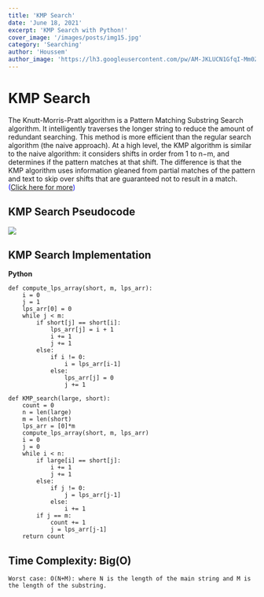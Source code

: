 ```yaml
---
title: 'KMP Search'
date: 'June 18, 2021'
excerpt: 'KMP Search with Python!'
cover_image: '/images/posts/img15.jpg'
category: 'Searching'
author: 'Houssem'
author_image: 'https://lh3.googleusercontent.com/pw/AM-JKLUCN1GfqI-Mm0ZQlj7dIcahFuwqubo8G1JTEKY1Kg-Z9oXT2V8att69FAuLMkUON5Zvej_hs18GLAMGXAzGbAqxu3CVpZoqSaWDlDQUKGFUrQIsA_YucaIG_6TcvJtDQ3_n1ZhdJL0AwEpSPI0JWdzK=s746-no?authuser=0'
---
```


<!-- Markdow generator - https://jaspervdj.be/lorem-markdownum/ -->
# KMP Search

The Knutt-Morris-Pratt algorithm is a Pattern Matching Substring Search algorithm. It intelligently traverses the longer string to reduce the amount of redundant searching. This method is more efficient than the regular search algorithm (the naive approach). At a high level, the KMP algorithm is similar to the naive algorithm: it considers shifts in order from 1 to n−m, and determines if the pattern matches at that shift. The difference is that the KMP algorithm uses information gleaned from partial matches of the pattern and text to skip over shifts that are guaranteed not to result in a match. <span style="color:blue">([Click here for more](https://www.cs.ubc.ca/~hoos/cpsc445/Handouts/kmp.pdf))</span>


## KMP Search Pseudocode

   ![](https://lh3.googleusercontent.com/tL9q6eu61GnlhTqLVXNtqTL7rKVu9-FDrI6KyA365Af2nHaL8VqCE7_bk_tQDtJIPwpKvXVo8wBthv3f6Fhuqv2Saaql1fMRjz2uxoVLrBTewK8oluAeqHZ90CYIvKufzQwIU-MTxF9Sj1zMyln6bMb0Ff54MWz1oXhkyXd2wKJblhqmCZirwrxBQCKOkrodcuYhoLTOiUSOl87TBBLBbcg488dM1so4iggB8UxpZ1gbs2U0n_pfI6QTfGAY5TGj4jkN00a86QAMV_Q_W8B9L6mYC7mFMIpXU9v4AoUDCaJBfdFJ-McPfVNuwzQ8_NFgWLR9N0QIO25UwAkqjZ1aLXKdljobKHanT_aAqZL_Oz5Sskq0zhgHjeTjPOQONgzqxIaJtlEJmAaBF08zOL4WZX_gq3mUDNjfWCCgb7G_Cu2_qFsA8_MwneyVcREWlLeNTKj_qtEaiVrMU7lmsFjCljxF0pjhanae-YjmLtaCwEPqhKRgbQj14lEnoIDCej3E-tO5LBoGY2SQAevuoAhKsuG7ZQMX9w-LsXNpDpefmMbSZZ_XFWAUHzt6O8mAfh1BKEZBZHu6VdX4TKRYgYFWIRMEq8vGAwsVcvP_SRPMylZsQ8b4jmkVw9s7ForAeKRCajJQ8TgzRAnr4PQtE76oZkPUWDdF6r2cWLd88uFDtNz9Phkocm6rYjNR3cEN2UXcWX4TFLSE7PBUQuYvXY11DI8=w881-h751-no?authuser=0)


## KMP Search Implementation

**Python**

```python:
def compute_lps_array(short, m, lps_arr):
    i = 0
    j = 1
    lps_arr[0] = 0
    while j < m:
        if short[j] == short[i]:
            lps_arr[j] = i + 1
            i += 1
            j += 1
        else:
            if i != 0:
                i = lps_arr[i-1]
            else:
                lps_arr[j] = 0
                j += 1

def KMP_search(large, short):
    count = 0
    n = len(large)
    m = len(short)
    lps_arr = [0]*m
    compute_lps_array(short, m, lps_arr)
    i = 0
    j = 0
    while i < n:
        if large[i] == short[j]:
            i += 1
            j += 1
        else:
            if j != 0:
                j = lps_arr[j-1]
            else:
                i += 1
        if j == m:
            count += 1
            j = lps_arr[j-1]
    return count

```

## Time Complexity:  Big(O)
    Worst case: O(N+M): where N is the length of the main string and M is the length of the substring. 


